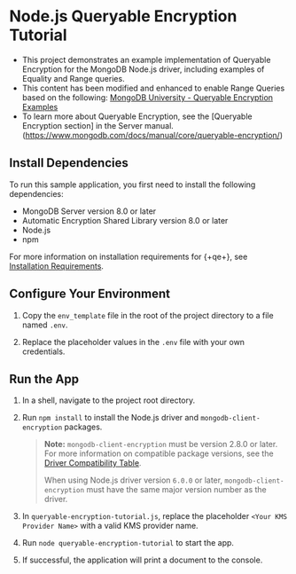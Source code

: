 # Node.js Queryable Encryption Tutorial

- This project demonstrates an example implementation of Queryable Encryption for the MongoDB Node.js driver, including examples of Equality and Range queries.
- This content has been modified and enhanced to enable Range Queries based on the following:
[MongoDB University - Queryable Encryption Examples](https://github.com/mongodb-university/docs-in-use-encryption-examples/tree/main/queryable-encryption) 
- To learn more about Queryable Encryption, see the [Queryable Encryption section] in the Server manual.
(https://www.mongodb.com/docs/manual/core/queryable-encryption/)

## Install Dependencies

To run this sample application, you first need to install the following
dependencies:

- MongoDB Server version 8.0 or later
- Automatic Encryption Shared Library version 8.0 or later
- Node.js
- npm

For more information on installation requirements for {+qe+}, see [Installation Requirements](https://www.mongodb.com/docs/manual/core/queryable-encryption/install/#std-label-qe-install).

## Configure Your Environment

1. Copy the `env_template` file in the root of the project directory to a file named `.env`.

1. Replace the placeholder values in the `.env` file with your own credentials.

## Run the App

1. In a shell, navigate to the project root directory.

1. Run `npm install` to install the Node.js driver and
   `mongodb-client-encryption` packages.

   > **Note:** `mongodb-client-encryption` must be version 2.8.0 or later.
   > For more information on compatible package versions, see the
   > [Driver Compatibility Table](https://www.mongodb.com/docs/manual/core/queryable-encryption/reference/compatibility/).
   >
   > When using Node.js driver version `6.0.0` or later,
   > `mongodb-client-encryption` must have the same major version number as the driver.

1. In `queryable-encryption-tutorial.js`, replace the placeholder `<Your KMS
Provider Name>` with a valid KMS provider name.

1. Run `node queryable-encryption-tutorial` to start the app.

1. If successful, the application will print a document to the console.
